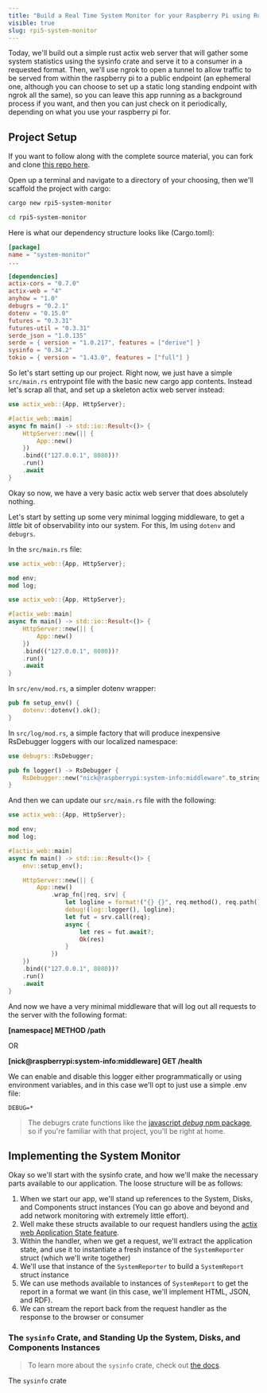 ```yaml
---
title: "Build a Real Time System Monitor for your Raspberry Pi using Rust, Actix Web, sysinfo, Docker, and Ngrok"
visible: true
slug: rpi5-system-monitor
---
```


Today, we'll build out a simple rust actix web server that will gather some system statistics using the sysinfo crate and serve it to a consumer in a requested format. Then, we'll use ngrok to open a tunnel to allow traffic to be served from within the raspberry pi to a public endpoint (an ephemeral one, although you can choose to set up a static long standing endpoint with ngrok all the same), so you can leave this app running as a background process if you want, and then you can just check on it periodically, depending on what you use your raspberry pi for.

## Project Setup

If you want to follow along with the complete source material, you can fork and clone [this repo here](https://github.com/nicholasgalante1997/rpi5-system-monitor).

Open up a terminal and navigate to a directory of your choosing, then we'll scaffold the project with cargo:

```bash
cargo new rpi5-system-monitor

cd rpi5-system-monitor
```

Here is what our dependency structure looks like (Cargo.toml):

```toml
[package]
name = "system-monitor"
...

[dependencies]
actix-cors = "0.7.0"
actix-web = "4"
anyhow = "1.0"
debugrs = "0.2.1"
dotenv = "0.15.0"
futures = "0.3.31"
futures-util = "0.3.31"
serde_json = "1.0.135"
serde = { version = "1.0.217", features = ["derive"] }
sysinfo = "0.34.2"
tokio = { version = "1.43.0", features = ["full"] }
```

So let's start setting up our project. Right now, we just have a simple `src/main.rs` entrypoint file with the basic new cargo app contents. Instead let's scrap all that, and set up a skeleton actix web server instead:

```rs
use actix_web::{App, HttpServer};

#[actix_web::main]
async fn main() -> std::io::Result<()> {
    HttpServer::new(|| {
        App::new()
    })
    .bind(("127.0.0.1", 8080))?
    .run()
    .await
}
```

Okay so now, we have a very basic actix web server that does absolutely nothing.

Let's start by setting up some very minimal logging middleware, to get a _little_ bit of observability into our system. For this, Im using `dotenv` and `debugrs`.

In the `src/main.rs` file:

```rs
use actix_web::{App, HttpServer};

mod env;
mod log;

use actix_web::{App, HttpServer};

#[actix_web::main]
async fn main() -> std::io::Result<()> {
    HttpServer::new(|| {
        App::new()
    })
    .bind(("127.0.0.1", 8080))?
    .run()
    .await
}
```

In `src/env/mod.rs`, a simpler dotenv wrapper:

```rs
pub fn setup_env() {
    dotenv::dotenv().ok();
}
```

In `src/log/mod.rs`, a simple factory that will produce inexpensive RsDebugger loggers with our localized namespace:

```rs
use debugrs::RsDebugger;

pub fn logger() -> RsDebugger {
    RsDebugger::new("nick@raspberrypi:system-info:middleware".to_string())
}
```

And then we can update our `src/main.rs` file with the following:

```rs
use actix_web::{App, HttpServer};

mod env;
mod log;

#[actix_web::main]
async fn main() -> std::io::Result<()> {
    env::setup_env();

    HttpServer::new(|| {
        App::new()
            .wrap_fn(|req, srv| {
                let logline = format!("{} {}", req.method(), req.path());
                debug!(log::logger(), logline);
                let fut = srv.call(req);
                async {
                    let res = fut.await?;
                    Ok(res)
                }
            })
    })
    .bind(("127.0.0.1", 8080))?
    .run()
    .await
}
```

And now we have a very minimal middleware that will log out all requests to the server with the following format:

**[namespace] METHOD /path**

OR

**[nick@raspberrypi:system-info:middleware] GET /health**

We can enable and disable this logger either programmatically or using environment variables, and in this case we'll opt to just use a simple .env file:

```.env
DEBUG=*
```

> The debugrs crate functions like the [javascript *debug* npm package](https://www.npmjs.com/package/debug), so if you're familiar with that project, you'll be right at home.

## Implementing the System Monitor

Okay so we'll start with the sysinfo crate, and how we'll make the necessary parts available to our application. The loose structure will be as follows:

1. When we start our app, we'll stand up references to the System, Disks, and Components struct instances (You can go above and beyond and add network monitoring with extremely little effort).
2. Well make these structs available to our request handlers using the [actix web Application State feature](https://actix.rs/docs/application/#state).
3. Within the handler, when we get a request, we'll extract the application state, and use it to instantiate a fresh instance of the `SystemReporter` struct (which we'll write together)
4. We'll use that instance of the `SystemReporter` to build a `SystemReport` struct instance
5. We can use methods available to instances of `SystemReport` to get the report in a format we want (in this case, we'll implement HTML, JSON, and RDF).
6. We can stream the report back from the request handler as the response to the browser or consumer

### The `sysinfo` Crate, and Standing Up the System, Disks, and Components Instances

> To learn more about the `sysinfo` crate, check out [the docs](https://docs.rs/sysinfo/latest/sysinfo/).

The `sysinfo` crate
